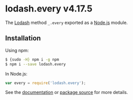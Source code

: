 # lodash.every v4.17.5

The [Lodash](https://lodash.com/) method `_.every` exported as a [Node.js](https://nodejs.org/) module.

## Installation

Using npm:
```bash
$ {sudo -H} npm i -g npm
$ npm i --save lodash.every
```

In Node.js:
```js
var every = require('lodash.every');
```

See the [documentation](https://lodash.com/docs#every) or [package source](https://github.com/lodash/lodash/blob/4.17.5-npm-packages/lodash.every) for more details.
